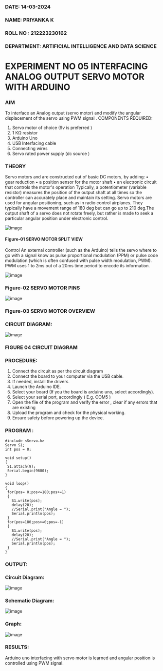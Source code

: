###  DATE: 14-03-2024
###  NAME: PRIYANKA K
###  ROLL NO : 212223230162
###  DEPARTMENT: ARTIFICIAL INTELLIGENCE AND DATA SCIENCE

# EXPERIMENT NO 05 INTERFACING ANALOG OUTPUT SERVO MOTOR WITH ARDUINO

### AIM
To interface an Analog output (servo motor) and modify the angular displacement of the servo using PWM signal .
COMPONENTS REQUIRED:
1.	Servo motor of choice (9v is preferred )
2.	1 KΩ resistor 
3.	Arduino Uno 
4.	USB Interfacing cable 
5.	Connecting wires 
6.	Servo rated power supply (dc source )


### THEORY
Servo motors and are constructed out of basic DC motors, by adding:
•	 gear reduction
•	 a position sensor for the motor shaft
•	 an electronic circuit that controls the motor's operation
Typically, a potentiometer (variable resistor) measures the position of the output shaft at all times so the controller can accurately place and maintain its setting.
Servo motors are used for angular positioning, such as in radio control airplanes.  They typically have a movement range of 180 deg but can go up to 210 deg.The output shaft of a servo does not rotate freely, but rather is made to seek a particular angular position under electronic control. 


![image](https://user-images.githubusercontent.com/36288975/163544439-1f477927-fcd4-42f0-9ce4-c863fdbf1210.png)



#### Figure-01 SERVO MOTOR SPLIT VIEW 
Control 
An external controller (such as the Arduino) tells the servo where to go with a signal know as pulse proportional modulation (PPM) or pulse code modulation (which is often confused with pulse width modulation, PWM). PWM uses 1 to 2ms out of a 20ms time period to encode its information.
 
 
 ![image](https://user-images.githubusercontent.com/36288975/163544482-3027136f-7135-4f3d-a23f-8dc2fe04194d.png)

### Figure-02 SERVO MOTOR PINS

 ![image](https://user-images.githubusercontent.com/36288975/163544513-ca497421-e6ba-4f91-871f-5cfba77f22a8.png)


### Figure-03 SERVO MOTOR OVERVIEW 

 


 





### CIRCUIT DIAGRAM:
 
 
 ![image](https://user-images.githubusercontent.com/36288975/163544618-6eb8a7b5-7f1a-428a-8d9f-fd899b145efb.png)

### FIGURE 04 CIRCUIT DIAGRAM

### PROCEDURE:
1.	Connect the circuit as per the circuit diagram 
2.	Connect the board to your computer via the USB cable.
3.	If needed, install the drivers.
4.	Launch the Arduino IDE.
5.	Select your board (If you the board is arduino uno, select accordingly).
6.	Select your serial port, accordingly ( E.g. COM5 )
7.	Open the file of the program  and verify the error , clear if any errors that are existing 
8.	Upload the program and check for the physical working. 
9.	Ensure safety before powering up the device.


### PROGRAM :
 ```
#include <Servo.h>
Servo S1;
int pos = 0;

void setup()
{
  S1.attach(9);
  Serial.begin(9600);
}

void loop()
{
  for(pos= 0;pos<=180;pos+=1)
  {
    S1.write(pos);
    delay(20);
    //Serial.print("Angle = ");
    Serial.println(pos);
  }
  for(pos=180;pos>=0;pos=-1)
  {
    S1.write(pos);
    delay(20);
    //Serial.print("Angle = ");
    Serial.println(pos);
  }
}

```

### OUTPUT: 
### Circuit Diagram:
![image](https://github.com/Priyanka1846/EXPERIMENT-NO--05-INTERFACING-ANALOG-OUTPUT-SERVO-MOTOR-WITH-ARDUINO-/assets/139425809/adb67961-ee86-4e18-a206-9e28bcb4f827)
### Schematic Diagram:
![image](https://github.com/Priyanka1846/EXPERIMENT-NO--05-INTERFACING-ANALOG-OUTPUT-SERVO-MOTOR-WITH-ARDUINO-/assets/139425809/9f4db497-2e63-49f7-82f9-2dbacb2f0ef2)
### Graph:
![image](https://github.com/Priyanka1846/EXPERIMENT-NO--05-INTERFACING-ANALOG-OUTPUT-SERVO-MOTOR-WITH-ARDUINO-/assets/139425809/5b6a9ba7-fe0d-43cb-8397-1238a77c4e38)








### RESULTS: 
Arduino uno interfacing with servo motor is learned and angular position is controlled using PWM signal.
